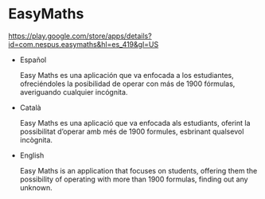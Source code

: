 # EasyMaths

  https://play.google.com/store/apps/details?id=com.nespus.easymaths&hl=es_419&gl=US

  - Español

      Easy Maths es una aplicación que va enfocada a los estudiantes, ofreciéndoles la posibilidad de operar con más de 1900 fórmulas, averiguando cualquier incógnita.

  - Català
  
      Easy Maths es una aplicació que va enfocada als estudiants, oferint la possibilitat d’operar amb més de 1900 formules, esbrinant qualsevol incògnita.
  
  - English
  
      Easy Maths is an application that focuses on students, offering them the possibility of operating with more than 1900 formulas, finding out any unknown.
